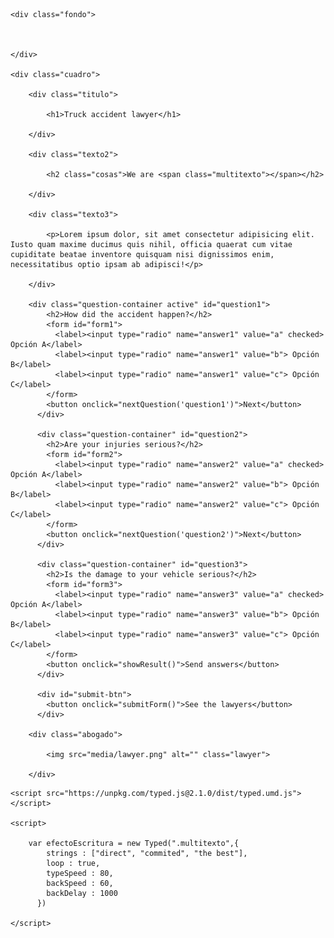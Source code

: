 <!DOCTYPE html>
<html lang="en">
<head>
    <meta charset="UTF-8">
    <meta name="viewport" content="width=device-width, initial-scale=1.0">
    <title>Truck accident lawyer</title>
    <link rel="stylesheet" href="estilos.css">
    <link href='https://unpkg.com/boxicons@2.1.4/css/boxicons.min.css' rel='stylesheet'>
    <link rel="preconnect" href="https://fonts.googleapis.com">
    <link rel="preconnect" href="https://fonts.gstatic.com" crossorigin>
    <link href="https://fonts.googleapis.com/css2?family=Lexend+Deca:wght@100..900&family=Poppins&family=Wix+Madefor+Display:wght@700;800&display=swap" rel="stylesheet">
</head>
<body>

    <div class="fondo">


        
    </div>

    <div class="cuadro">

        <div class="titulo">

            <h1>Truck accident lawyer</h1>

        </div>

        <div class="texto2">

            <h2 class="cosas">We are <span class="multitexto"></span></h2>

        </div>

        <div class="texto3">

            <p>Lorem ipsum dolor, sit amet consectetur adipisicing elit. Iusto quam maxime ducimus quis nihil, officia quaerat cum vitae cupiditate beatae inventore quisquam nisi dignissimos enim, necessitatibus optio ipsam ab adipisci!</p>

        </div>
        
        <div class="question-container active" id="question1">
            <h2>How did the accident happen?</h2>
            <form id="form1">
              <label><input type="radio" name="answer1" value="a" checked> Opción A</label>
              <label><input type="radio" name="answer1" value="b"> Opción B</label>
              <label><input type="radio" name="answer1" value="c"> Opción C</label>
            </form>
            <button onclick="nextQuestion('question1')">Next</button>
          </div>
        
          <div class="question-container" id="question2">
            <h2>Are your injuries serious?</h2>
            <form id="form2">
              <label><input type="radio" name="answer2" value="a" checked> Opción A</label>
              <label><input type="radio" name="answer2" value="b"> Opción B</label>
              <label><input type="radio" name="answer2" value="c"> Opción C</label>
            </form>
            <button onclick="nextQuestion('question2')">Next</button>
          </div>
        
          <div class="question-container" id="question3">
            <h2>Is the damage to your vehicle serious?</h2>
            <form id="form3">
              <label><input type="radio" name="answer3" value="a" checked> Opción A</label>
              <label><input type="radio" name="answer3" value="b"> Opción B</label>
              <label><input type="radio" name="answer3" value="c"> Opción C</label>
            </form>
            <button onclick="showResult()">Send answers</button>
          </div>
        
          <div id="submit-btn">
            <button onclick="submitForm()">See the lawyers</button>
          </div>

        <div class="abogado">

            <img src="media/lawyer.png" alt="" class="lawyer">

        </div>
        

</div>

    <script src="https://unpkg.com/typed.js@2.1.0/dist/typed.umd.js"></script>

    <script>
      
        var efectoEscritura = new Typed(".multitexto",{
            strings : ["direct", "commited", "the best"],
            loop : true,
            typeSpeed : 80,
            backSpeed : 60,
            backDelay : 1000
          })
      
    </script>

<script>
    function nextQuestion(currentQuestion) {
      var currentQuestionElement = document.getElementById(currentQuestion);
      currentQuestionElement.classList.remove('active');

      var nextQuestionNumber = parseInt(currentQuestion.substr(-1)) + 1;
      var nextQuestion = "question" + nextQuestionNumber;

      var nextQuestionElement = document.getElementById(nextQuestion);
      nextQuestionElement.classList.add('active');
    }

    function showResult() {
      var lastQuestionElement = document.getElementById('question3');
      lastQuestionElement.classList.remove('active');

      var submitBtn = document.getElementById('submit-btn');
      submitBtn.style.display = 'block';
    }

    function submitForm() {
      // Cambia la URL a la que quieres redirigir al usuario
      window.location.href = 'https://www.deepl.com/';
    }
  </script>


</body>
</html>
